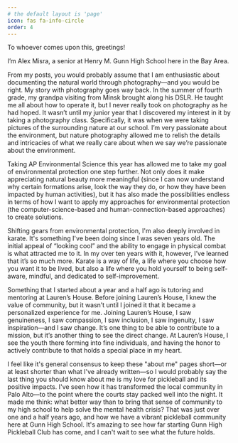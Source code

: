 ```yaml
---
# the default layout is 'page'
icon: fas fa-info-circle
order: 4
---
```


To whoever comes upon this, greetings! 

I’m Alex Misra, a senior at Henry M. Gunn High School here in the Bay Area. 

From my posts, you would probably assume that I am enthusiastic about documenting the natural world through photography—and you would be right. My story with photography goes way back. In the summer of fourth grade, my grandpa visiting from Minsk brought along his DSLR. He taught me all about how to operate it, but I never really took on photography as he had hoped. It wasn’t until my junior year that I discovered my interest in it by taking a photography class. Specifically, it was when we were taking pictures of the surrounding nature at our school. I’m very passionate about the environment, but nature photography allowed me to relish the details and intricacies of what we really care about when we say we’re passionate about the environment.

Taking AP Environmental Science this year has allowed me to take my goal of environmental protection one step further. Not only does it make appreciating natural beauty more meaningful (since I can now understand why certain formations arise, look the way they do, or how they have been impacted by human activities), but it has also made the possibilities endless in terms of how I want to apply my approaches for environmental protection (the computer-science-based and human-connection-based approaches) to create solutions. 

Shifting gears from environmental protection, I'm also deeply involved in karate. It's something I've been doing since I was seven years old. The initial appeal of “looking cool” and the ability to engage in physical combat is what attracted me to it. In my over ten years with it, however, I’ve learned that it’s so much more. Karate is a way of life, a life where you choose how you want it to be lived, but also a life where you hold yourself to being self-aware, mindful, and dedicated to self-improvement. 

Something that I started about a year and a half ago is tutoring and mentoring at Lauren’s House. Before joining Lauren’s House, I knew the value of community, but it wasn’t until I joined it that it became a personalized experience for me. Joining Lauren’s House, I saw genuineness, I saw compassion, I saw inclusion, I saw ingenuity, I saw inspiration—and I saw change. It’s one thing to be able to contribute to a mission, but it’s another thing to see the direct change. At Lauren’s House, I see the youth there forming into fine individuals, and having the honor to actively contribute to that holds a special place in my heart.

I feel like it's general consensus to keep these "about me" pages short—or at least shorter than what I've already written—so I would probably say the last thing you should know about me is my love for pickleball and its positive impacts. I've seen how it has transformed the local community in Palo Alto—to the point where the courts stay packed well into the night. It made me think: what better way than to bring that sense of community to my high school to help solve the mental health crisis? That was just over one and a half years ago, and how we have a vibrant pickleball community here at Gunn High School. It's amazing to see how far starting Gunn High Pickleball Club has come, and I can't wait to see what the future holds.

